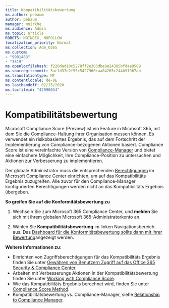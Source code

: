 ```yaml
---
title: Kompatibilitätsbewertung
ms.author: pebaum
author: pebaum
manager: mnirkhe
ms.audience: Admin
ms.topic: article
ROBOTS: NOINDEX, NOFOLLOW
localization_priority: Normal
ms.collection: Adm_O365
ms.custom:
- "9001483"
- "3519"
ms.openlocfilehash: f220dad10c5278ff2e303dbe8e24385bfdaa9589
ms.sourcegitcommit: 5ac1d37e2f55c5427960caa04265c244b91967ab
ms.translationtype: MT
ms.contentlocale: de-DE
ms.lasthandoff: 02/15/2020
ms.locfileid: "42090034"
---
```

# <a name="compliance-score"></a>Kompatibilitätsbewertung

Microsoft Compliance Score (Preview) ist ein Feature in Microsoft 365, mit dem Sie die Compliance-Haltung ihrer Organisation messen können. Es verwendet ein risikobasiertes Ergebnis, das auf dem Fortschritt der Implementierung von Compliance-bezogenen Aktionen basiert.   Compliance Score ist eine vereinfachte Version von [Compliance-Manager](https://docs.microsoft.com/en-us/microsoft-365/compliance/compliance-manager-overview) und bietet eine einfachere Möglichkeit, Ihre Compliance-Position zu untersuchen und Aktionen zur Verbesserung zu implementieren. 

Der globale Administrator muss die entsprechenden [Berechtigungen](https://docs.microsoft.com/en-us/microsoft-365/security/office-365-security/permissions-in-the-security-and-compliance-center) im Microsoft Compliance Center einrichten, um auf das Kompatibilitäts Ergebnis zuzugreifen.  Alle zuvor für den Compliance-Manager konfigurierten Berechtigungen werden nicht an das Kompatibilitäts Ergebnis übergeben.

**So greifen Sie auf die Konformitätsbewertung zu**

1. Wechseln Sie zum Microsoft 365 Compliance Center, und **melden** Sie sich mit ihrem globalen Microsoft 365-Administratorkonto an.

2. Wählen Sie **Kompatibilitätsbewertung** im linken Navigationsbereich aus. Das [Dashboard für die Konformitätsbewertung sollte dann mit ihrer Bewertung](https://docs.microsoft.com/en-us/microsoft-365/compliance/compliance-score-setup#understand-the-compliance-score-dashboard)angezeigt werden.
 

**Weitere Informationen zu**:

- Einrichten von Zugriffsberechtigungen für das Kompatibilitäts Ergebnis finden Sie unter [Gewähren von Benutzern Zugriff auf das Office 365 Security & Compliance Center](https://docs.microsoft.com/en-us/microsoft-365/security/office-365-security/grant-access-to-the-security-and-compliance-center).
- Arbeiten mit Verbesserungs Aktionen in der Kompatibilitätsbewertung finden Sie unter [Working with Compliance Score](https://docs.microsoft.com/en-us/microsoft-365/compliance/working-with-compliance-score).
- Wie das Kompatibilitäts Ergebnis berechnet wird, finden Sie unter [Compliance Score Method](https://docs.microsoft.com/en-us/microsoft-365/compliance/compliance-score-methodology).
- Kompatibilitätsbewertung vs. Compliance-Manager, siehe [Relationship to Compliance Manager](https://docs.microsoft.com/en-us/microsoft-365/compliance/compliance-score#relationship-to-compliance-manager).

